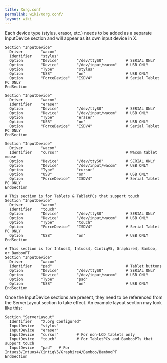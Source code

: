 ```yaml
---
title: Xorg.conf
permalink: wiki/Xorg.conf/
layout: wiki
---
```


Each device type (stylus, erasor, etc.) needs to be added as a separate
InputDevice section and will appear as its own input device in X.

    Section "InputDevice"
      Driver        "wacom"
      Identifier    "stylus"
      Option        "Device"        "/dev/ttyS0"          # SERIAL ONLY
      Option        "Device"        "/dev/input/wacom"    # USB ONLY
      Option        "Type"          "stylus"
      Option        "USB"           "on"                  # USB ONLY
      Option        "ForceDevice"   "ISDV4"               # Serial Tablet PC ONLY
    EndSection

    Section "InputDevice"
      Driver        "wacom"
      Identifier    "eraser"
      Option        "Device"        "/dev/ttyS0"          # SERIAL ONLY
      Option        "Device"        "/dev/input/wacom"    # USB ONLY
      Option        "Type"          "eraser"
      Option        "USB"           "on"                  # USB ONLY
      Option        "ForceDevice"   "ISDV4"               # Serial Tablet PC ONLY
    EndSection

    Section "InputDevice"
      Driver        "wacom"
      Identifier    "cursor"                              # Wacom tablet mouse
      Option        "Device"        "/dev/ttyS0"          # SERIAL ONLY
      Option        "Device"        "/dev/input/wacom"    # USB ONLY
      Option        "Type"          "cursor"
      Option        "USB"           "on"                  # USB ONLY
      Option        "ForceDevice"   "ISDV4"               # Serial Tablet PC ONLY
    EndSection

    # This section is for Tablets & TabletPCs that support touch
    Section "InputDevice"
      Driver        "wacom"
      Identifier    "touch"
      Option        "Device"        "/dev/ttyS0"          # SERIAL ONLY
      Option        "Device"        "/dev/input/wacom"    # USB ONLY
      Option        "Type"          "touch"
      Option        "ForceDevice"   "ISDV4"               # Serial Tablet PC ONLY
      Option        "USB"           "on"                  # USB ONLY
    EndSection

    # This section is for Intuos3, Intuos4, CintiqV5, Graphire4, Bamboo, or BambooPT
    Section "InputDevice"
      Driver        "wacom"
      Identifier    "pad"                                 # Tablet buttons
      Option        "Device"        "/dev/ttyS0"          # SERIAL ONLY
      Option        "Device"        "/dev/input/wacom"    # USB ONLY
      Option        "Type"          "pad"
      Option        "USB"           "on"                  # USB ONLY
    EndSection

Once the InputDevice sections are present, they need to be referenced
from the ServerLayout section to take effect. An example layout section
may look like this:

    Section "ServerLayout"
      Identifier    "X.org Configured"
      InputDevice   "stylus"
      InputDevice   "eraser"
      InputDevice   "cursor"        # For non-LCD tablets only
      InputDevice   "touch"         # For TabletPCs and BambooPTs that support touch
      InputDevice   "pad"   # For Intuos3/Intuos4/CintiqV5/Graphire4/Bamboo/BambooPT
    EndSection
